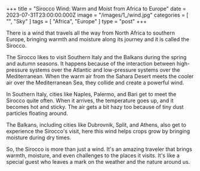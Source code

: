 +++
title = "Sirocco Wind: Warm and Moist from Africa to Europe"
date = 2023-07-31T23:00:00.000Z
image = "/images/1_/wind.jpg"
categories = [ "", "Sky" ]
tags = [ "Africa", "Europe" ]
type = "post"
+++

There is a wind that travels all the way from North Africa to southern Europe, bringing warmth and moisture along its journey and it is called the Sirocco.

The Sirocco likes to visit Southern Italy and the Balkans during the spring and autumn seasons. It happens because of the interaction between high-pressure systems over the Atlantic and low-pressure systems over the Mediterranean. When the warm air from the Sahara Desert meets the cooler air over the Mediterranean Sea, they collide and create a powerful wind.

In Southern Italy, cities like Naples, Palermo, and Bari get to meet the Sirocco quite often. When it arrives, the temperature goes up, and it becomes hot and sticky. The air gets a bit hazy too because of tiny dust particles floating around.

The Balkans, including cities like Dubrovnik, Split, and Athens, also get to experience the Sirocco's visit, here this wind helps crops grow by bringing moisture during dry times.

So, the Sirocco is more than just a wind. It's an amazing traveler that brings warmth, moisture, and even challenges to the places it visits. It's like a special guest who leaves a mark on the weather and the nature around us. 
